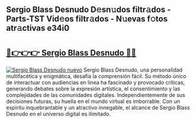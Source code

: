 ## Sergio Blass Desnudo D𝚎sn𝚞dos filtr𝚊dos - Parts-TST Vid𝚎os filtr𝚊dos - N𝚞evas f𝚘tos atr𝚊ctivas e34i0

# <h2><a href="http://mb5bq9q.tromn.icu/?c=Sergio+Blass+Desnudo">🔗👉👉👉 Sergio Blass Desnudo 🔗🔗</a></h2>

[![Sergio Blass Desnudo nuevo](https://i.imgur.com/pEAQMta.gif)](http://mb5bq9q.tromn.icu/?c=Sergio+Blass+Desnudo)
Sergio Blass Desnudo, una personalidad multifacética y enigmática, desafía la comprensión fácil. Su método único de interactuar con audiencias en línea ha fascinado y provocado críticas, generando debates sobre la expresión artística, el consentimiento y las complejidades de las comunidades digitales. Independientemente de sus decisiones futuras, su huella en el mundo virtual es imborrable. Con un espíritu inquebrantable y un atractivo innegable, el alcance de Sergio Blass Desnudo en el universo digital es ilimitado.
